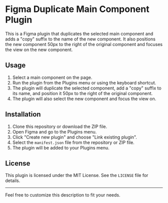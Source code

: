 # Figma Duplicate Main Component Plugin

This is a Figma plugin that duplicates the selected main component and adds a "copy" suffix to the name of the new component. It also positions the new component 50px to the right of the original component and focuses the view on the new component.

## Usage

1. Select a main component on the page.
2. Run the plugin from the Plugins menu or using the keyboard shortcut.
3. The plugin will duplicate the selected component, add a "copy" suffix to its name, and position it 50px to the right of the original component.
4. The plugin will also select the new component and focus the view on. 

## Installation

1. Clone this repository or download the ZIP file.
2. Open Figma and go to the Plugins menu.
3. Click "Create new plugin" and choose "Link existing plugin".
4. Select the `manifest.json` file from the repository or ZIP file.
5. The plugin will be added to your Plugins menu.

## License

This plugin is licensed under the MIT License. See the `LICENSE` file for details.

---

Feel free to customize this description to fit your needs.
